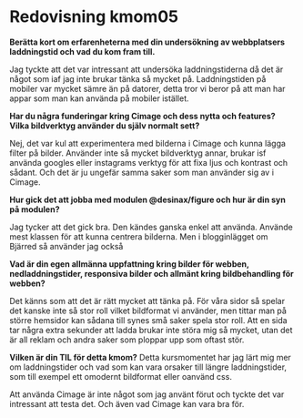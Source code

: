 ---
---
Redovisning kmom05
=========================

**Berätta kort om erfarenheterna med din undersökning av webbplatsers laddningstid och vad du kom fram till.**

Jag tyckte att det var intressant att undersöka laddningstiderna då det är något som iaf jag inte brukar tänka så mycket på. Laddningstiden på mobiler var mycket sämre än på datorer, detta tror vi beror på att man har appar som man kan använda på mobiler istället.

**Har du några funderingar kring Cimage och dess nytta och features? Vilka bildverktyg använder du själv normalt sett?**

Nej, det var kul att experimentera med bilderna i Cimage och kunna lägga filter på bilder. Använder inte så mycket bildverktyg annar, brukar isf använda googles eller instagrams verktyg för att fixa ljus och kontrast och sådant. Och det är ju ungefär samma saker som man använder sig av i Cimage.

**Hur gick det att jobba med modulen @desinax/figure och hur är din syn på modulen?**

Jag tycker att det gick bra. Den kändes ganska enkel att använda. Använde mest klassen för att kunna centrera bilderna. Men i blogginlägget om Bjärred så använder jag också

**Vad är din egen allmänna uppfattning kring bilder för webben, nedladdningstider, responsiva bilder och allmänt kring bildbehandling för webben?**

Det känns som att det är rätt mycket att tänka på. För våra sidor så spelar det kanske inte så stor roll vilket bildformat vi använder, men tittar man på större hemsidor kan sådana till synes små saker spela stor roll. Att en sida tar några extra sekunder att ladda brukar inte störa mig så mycket, utan det är all reklam och andra saker som ploppar upp som oftast stör.

**Vilken är din TIL för detta kmom?**
Detta kursmomentet har jag lärt mig mer om laddningstider och vad som kan vara orsaker till längre laddningstider, som till exempel ett omodernt bildformat eller oanvänd css.

Att använda Cimage är inte något som jag använt förut och tyckte det var intressant att testa det. Och även vad Cimage kan vara bra för.
